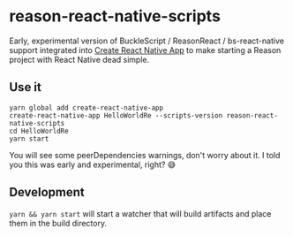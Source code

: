 # reason-react-native-scripts

Early, experimental version of BuckleScript / ReasonReact / bs-react-native support integrated into [Create React Native App](https://github.com/react-community/create-react-native-app) to make starting a Reason project with React Native dead simple.

## Use it

```
yarn global add create-react-native-app
create-react-native-app HelloWorldRe --scripts-version reason-react-native-scripts
cd HelloWorldRe
yarn start
```

You will see some peerDependencies warnings, don't worry about it. I told you this was early and experimental, right? 😅

## Development

`yarn && yarn start` will start a watcher that will build artifacts and place them in the build directory.
